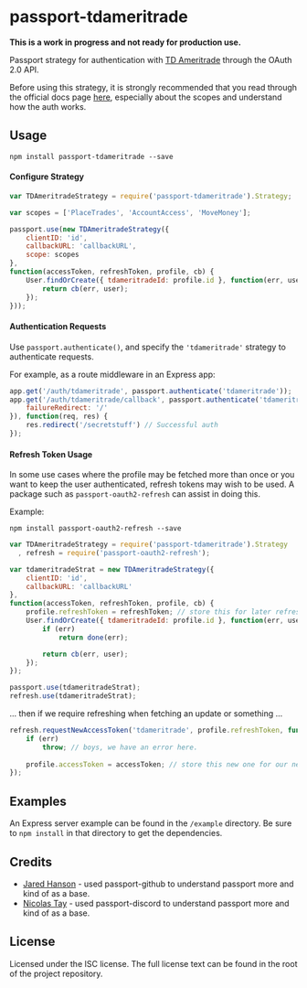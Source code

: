 # passport-tdameritrade
**This is a work in progress and not ready for production use.**

Passport strategy for authentication with [TD Ameritrade](https://developer.tdameritrade.com/apis) through the OAuth 2.0 API.

Before using this strategy, it is strongly recommended that you read through the official docs page [here](https://developer.tdameritrade.com/authentication/apis), especially about the scopes and understand how the auth works.

## Usage
`npm install passport-tdameritrade --save`

#### Configure Strategy

```javascript
var TDAmeritradeStrategy = require('passport-tdameritrade').Strategy;

var scopes = ['PlaceTrades', 'AccountAccess', 'MoveMoney'];

passport.use(new TDAmeritradeStrategy({
    clientID: 'id',
    callbackURL: 'callbackURL',
    scope: scopes
},
function(accessToken, refreshToken, profile, cb) {
    User.findOrCreate({ tdameritradeId: profile.id }, function(err, user) {
        return cb(err, user);
    });
}));
```

#### Authentication Requests
Use `passport.authenticate()`, and specify the `'tdameritrade'` strategy to authenticate requests.

For example, as a route middleware in an Express app:

```javascript
app.get('/auth/tdameritrade', passport.authenticate('tdameritrade'));
app.get('/auth/tdameritrade/callback', passport.authenticate('tdameritrade', {
    failureRedirect: '/'
}), function(req, res) {
    res.redirect('/secretstuff') // Successful auth
});
```
#### Refresh Token Usage
In some use cases where the profile may be fetched more than once or you want to keep the user authenticated, refresh tokens may wish to be used. A package such as `passport-oauth2-refresh` can assist in doing this.

Example:

`npm install passport-oauth2-refresh --save`

```javascript
var TDAmeritradeStrategy = require('passport-tdameritrade').Strategy
  , refresh = require('passport-oauth2-refresh');

var tdameritradeStrat = new TDAmeritradeStrategy({
    clientID: 'id',
    callbackURL: 'callbackURL'
},
function(accessToken, refreshToken, profile, cb) {
    profile.refreshToken = refreshToken; // store this for later refreshes
    User.findOrCreate({ tdameritradeId: profile.id }, function(err, user) {
        if (err)
            return done(err);

        return cb(err, user);
    });
});

passport.use(tdameritradeStrat);
refresh.use(tdameritradeStrat);
```

... then if we require refreshing when fetching an update or something ...

```javascript
refresh.requestNewAccessToken('tdameritrade', profile.refreshToken, function(err, accessToken, refreshToken) {
    if (err)
        throw; // boys, we have an error here.
    
    profile.accessToken = accessToken; // store this new one for our new requests!
});
```


## Examples
An Express server example can be found in the `/example` directory. Be sure to `npm install` in that directory to get the dependencies.

## Credits
* [Jared Hanson](https://github.com/jaredhanson) - used passport-github to understand passport more and kind of as a base.
* [Nicolas Tay](https://github.com/nicholastay) - used passport-discord to understand passport more and kind of as a base.

## License
Licensed under the ISC license. The full license text can be found in the root of the project repository.
